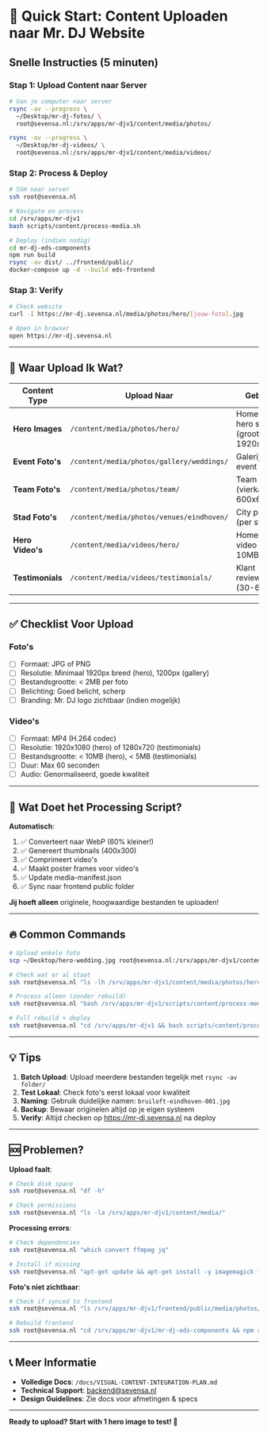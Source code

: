 # 🚀 Quick Start: Content Uploaden naar Mr. DJ Website

## Snelle Instructies (5 minuten)

### Stap 1: Upload Content naar Server
```bash
# Van je computer naar server
rsync -av --progress \
  ~/Desktop/mr-dj-fotos/ \
  root@sevensa.nl:/srv/apps/mr-djv1/content/media/photos/

rsync -av --progress \
  ~/Desktop/mr-dj-videos/ \
  root@sevensa.nl:/srv/apps/mr-djv1/content/media/videos/
```

### Stap 2: Process & Deploy
```bash
# SSH naar server
ssh root@sevensa.nl

# Navigate en process
cd /srv/apps/mr-djv1
bash scripts/content/process-media.sh

# Deploy (indien nodig)
cd mr-dj-eds-components
npm run build
rsync -av dist/ ../frontend/public/
docker-compose up -d --build eds-frontend
```

### Stap 3: Verify
```bash
# Check website
curl -I https://mr-dj.sevensa.nl/media/photos/hero/[jouw-foto].jpg

# Open in browser
open https://mr-dj.sevensa.nl
```

---

## 📂 Waar Upload Ik Wat?

| Content Type | Upload Naar | Gebruik |
|--------------|-------------|---------|
| **Hero Images** | `/content/media/photos/hero/` | Homepage hero section (groot, 1920x1080) |
| **Event Foto's** | `/content/media/photos/gallery/weddings/` | Galerij per event type |
| **Team Foto's** | `/content/media/photos/team/` | Team sectie (vierkant, 600x600) |
| **Stad Foto's** | `/content/media/photos/venues/eindhoven/` | City pages (per stad) |
| **Hero Video's** | `/content/media/videos/hero/` | Homepage video (max 10MB) |
| **Testimonials** | `/content/media/videos/testimonials/` | Klant reviews (30-60sec) |

---

## ✅ Checklist Voor Upload

### Foto's
- [ ] Formaat: JPG of PNG
- [ ] Resolutie: Minimaal 1920px breed (hero), 1200px (gallery)
- [ ] Bestandsgrootte: < 2MB per foto
- [ ] Belichting: Goed belicht, scherp
- [ ] Branding: Mr. DJ logo zichtbaar (indien mogelijk)

### Video's
- [ ] Formaat: MP4 (H.264 codec)
- [ ] Resolutie: 1920x1080 (hero) of 1280x720 (testimonials)
- [ ] Bestandsgrootte: < 10MB (hero), < 5MB (testimonials)
- [ ] Duur: Max 60 seconden
- [ ] Audio: Genormaliseerd, goede kwaliteit

---

## 🎯 Wat Doet het Processing Script?

**Automatisch**:
1. ✅ Converteert naar WebP (60% kleiner!)
2. ✅ Genereert thumbnails (400x300)
3. ✅ Comprimeert video's
4. ✅ Maakt poster frames voor video's
5. ✅ Update media-manifest.json
6. ✅ Sync naar frontend public folder

**Jij hoeft alleen** originele, hoogwaardige bestanden te uploaden!

---

## 🔥 Common Commands

```bash
# Upload enkele foto
scp ~/Desktop/hero-wedding.jpg root@sevensa.nl:/srv/apps/mr-djv1/content/media/photos/hero/

# Check wat er al staat
ssh root@sevensa.nl "ls -lh /srv/apps/mr-djv1/content/media/photos/hero/"

# Process alleen (zonder rebuild)
ssh root@sevensa.nl "bash /srv/apps/mr-djv1/scripts/content/process-media.sh"

# Full rebuild + deploy
ssh root@sevensa.nl "cd /srv/apps/mr-djv1 && bash scripts/content/process-media.sh && cd mr-dj-eds-components && npm run build && rsync -av dist/ ../frontend/public/ && docker-compose up -d --build eds-frontend"
```

---

## 💡 Tips

1. **Batch Upload**: Upload meerdere bestanden tegelijk met `rsync -av folder/`
2. **Test Lokaal**: Check foto's eerst lokaal voor kwaliteit
3. **Naming**: Gebruik duidelijke namen: `bruiloft-eindhoven-001.jpg`
4. **Backup**: Bewaar originelen altijd op je eigen systeem
5. **Verify**: Altijd checken op https://mr-dj.sevensa.nl na deploy

---

## 🆘 Problemen?

**Upload faalt**:
```bash
# Check disk space
ssh root@sevensa.nl "df -h"

# Check permissions
ssh root@sevensa.nl "ls -la /srv/apps/mr-djv1/content/media/"
```

**Processing errors**:
```bash
# Check dependencies
ssh root@sevensa.nl "which convert ffmpeg jq"

# Install if missing
ssh root@sevensa.nl "apt-get update && apt-get install -y imagemagick ffmpeg jq"
```

**Foto's niet zichtbaar**:
```bash
# Check if synced to frontend
ssh root@sevensa.nl "ls /srv/apps/mr-djv1/frontend/public/media/photos/hero/"

# Rebuild frontend
ssh root@sevensa.nl "cd /srv/apps/mr-djv1/mr-dj-eds-components && npm run build"
```

---

## 📞 Meer Informatie

- **Volledige Docs**: `/docs/VISUAL-CONTENT-INTEGRATION-PLAN.md`
- **Technical Support**: backend@sevensa.nl
- **Design Guidelines**: Zie docs voor afmetingen & specs

---

**Ready to upload? Start with 1 hero image to test! 🚀**
